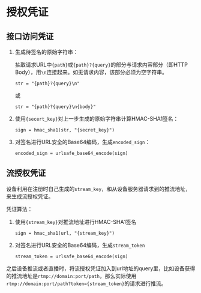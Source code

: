 # 授权凭证

## 接口访问凭证

 1. 生成待签名的原始字符串：

    抽取请求URL中`{path}`或`{path}?{query}`的部分与请求内容部分（即HTTP Body），用`\n`连接起来。如无请求内容，该部分必须为空字符串。

    `str = "{path}?{query}\n"`

    或

    `str = "{path}?{query}\n{body}"`

 2. 使用`{secert_key}`对上一步生成的原始字符串计算HMAC-SHA1签名：

    `sign = hmac_sha1(str, "{secret_key}")`

 3. 对签名进行URL安全的Base64编码，生成`encoded_sign`：

    `encoded_sign = urlsafe_base64_encode(sign)`

## 流授权凭证

设备利用在注册时自己生成的`stream_key`，和从设备服务器请求到的推流地址，来生成流授权凭证。

凭证算法：

 1. 使用`{stream_key}`对推流地址进行HMAC-SHA1签名

    `sign = hmac_sha1(url, "{stream_key}")`

 2. 对签名进行URL安全的Base64编码，生成`stream_token`

    `stream_token = urlsafe_base64_encode(sign)`

之后设备推流或者直播时，将流授权凭证加入到url地址的query里，比如设备获得的推流地址是`rtmp://domain:port/path`，那么实际使用`rtmp://domain:port/path?token={stream_token}`的请求进行推流。